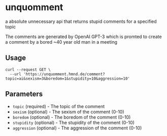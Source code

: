 # unquomment

a absolute unnecessary api that returns stupid comments for a specified topic

The comments are generated by OpenAI GPT-3 which is promted to create a comment by a bored ~40 year old man in a meeting


## Usage

    curl --request GET \
      --url 'https://unquomment.hmnd.de/comment?topic=ai&sexism=3&boredom=1&stupidity=10&aggression=10'

## Parameters

- `topic` (required) - The topic of the comment
- `sexism` (optional) - The sexism of the comment (0-10)
- `boredom` (optional) - The boredom of the comment (0-10)
- `stupidity` (optional) - The stupidity of the comment (0-10)
- `aggression` (optional) - The aggression of the comment (0-10)